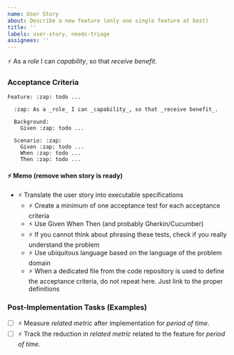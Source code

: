```yaml
---
name: User Story
about: Describe a new feature (only one single feature at best)
title: ''
labels: user-story, needs-triage
assignees: ''
---
```


:zap: As a _role_ I can _capability_, so that _receive benefit_.

### Acceptance Criteria
```gherkin
Feature: :zap: todo ...

  :zap: As a _role_ I can _capability_, so that _receive benefit_.

  Background:
    Given :zap: todo ...

  Scenario: :zap:
    Given :zap: todo ...
    When :zap: todo ...
    Then :zap: todo ...
```

#### :zap: Memo (remove when story is ready)
- :zap: Translate the user story into executable specifications
    - :zap: Create a minimum of one acceptance test for each acceptance criteria
    - :zap: Use Given When Then (and probably Gherkin/Cucumber)
    - :zap: If you cannot think about phrasing these tests, check if you really understand the problem
    - :zap: Use ubiquitous language based on the language of the problem domain
    - :zap: When a dedicated file from the code repository is used to define the acceptance criteria, do not repeat here. Just link to the proper definitions

### Post-Implementation Tasks (Examples)
- [ ] :zap: Measure _related metric_ after implementation for _period of time_.
- [ ] :zap: Track the reduction in _related metric_ related to the feature for _period of time_.
